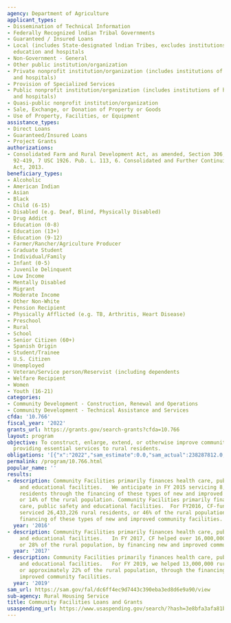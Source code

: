 ```yaml
---
agency: Department of Agriculture
applicant_types:
- Dissemination of Technical Information
- Federally Recognized lndian Tribal Governments
- Guaranteed / Insured Loans
- Local (includes State-designated lndian Tribes, excludes institutions of higher
  education and hospitals
- Non-Government - General
- Other public institution/organization
- Private nonprofit institution/organization (includes institutions of higher education
  and hospitals)
- Provision of Specialized Services
- Public nonprofit institution/organization (includes institutions of higher education
  and hospitals)
- Quasi-public nonprofit institution/organization
- Sale, Exchange, or Donation of Property or Goods
- Use of Property, Facilities, or Equipment
assistance_types:
- Direct Loans
- Guaranteed/Insured Loans
- Project Grants
authorizations:
- Consolidated Farm and Rural Development Act, as amended, Section 306, Public Law
  92-419, 7 USC 1926. Pub. L. 113, 6. Consolidated and Further Continuing Appropriations
  Act, 2013.
beneficiary_types:
- Alcoholic
- American Indian
- Asian
- Black
- Child (6-15)
- Disabled (e.g. Deaf, Blind, Physically Disabled)
- Drug Addict
- Education (0-8)
- Education (13+)
- Education (9-12)
- Farmer/Rancher/Agriculture Producer
- Graduate Student
- Individual/Family
- Infant (0-5)
- Juvenile Delinquent
- Low Income
- Mentally Disabled
- Migrant
- Moderate Income
- Other Non-White
- Pension Recipient
- Physically Afflicted (e.g. TB, Arthritis, Heart Disease)
- Preschool
- Rural
- School
- Senior Citizen (60+)
- Spanish Origin
- Student/Trainee
- U.S. Citizen
- Unemployed
- Veteran/Service person/Reservist (including dependents
- Welfare Recipient
- Women
- Youth (16-21)
categories:
- Community Development - Construction, Renewal and Operations
- Community Development - Technical Assistance and Services
cfda: '10.766'
fiscal_year: '2022'
grants_url: https://grants.gov/search-grants?cfda=10.766
layout: program
objective: To construct, enlarge, extend, or otherwise improve community facilities
  providing essential services to rural residents.
obligations: '[{"x":"2022","sam_estimate":0.0,"sam_actual":238287812.0,"usa_spending_actual":1110853.0},{"x":"2023","sam_estimate":650000000.0,"sam_actual":0.0,"usa_spending_actual":2648122.0},{"x":"2024","sam_estimate":650000000.0,"sam_actual":0.0,"usa_spending_actual":2121884.0}]'
permalink: /program/10.766.html
popular_name: ''
results:
- description: Community Facilities primarily finances health care, public safety
    and educational facilities.   We anticipate in FY 2015 servicing 8,000,000 rural
    residents through the financing of these types of new and improved community facilities
    or 14% of the rural population. Community Facilities primarily finances health
    care, public safety and educational facilities.  For FY2016, CF-funded facilities
    serviced 26,433,226 rural residents, or 46% of the rural population, through the
    financing of these types of new and improved community facilities.
  year: '2016'
- description: Community Facilities primarily finances health care, public safety
    and educational facilities.   In FY 2017, CF helped over 16,000,000 rural residents,
    or 28% of the rural population, by financing new and improved community facilities.
  year: '2017'
- description: Community Facilities primarily finances health care, public safety
    and educational facilities.   For FY 2019, we helped 13,000,000 rural residents,
    or approximately 22% of the rural population, through the financing of new and
    improved community facilities.
  year: '2019'
sam_url: https://sam.gov/fal/dc6ff4ec9d7443c390eba3ed8d6e9a90/view
sub-agency: Rural Housing Service
title: Community Facilities Loans and Grants
usaspending_url: https://www.usaspending.gov/search/?hash=3e8bfa3afa81b1d1c8fd4f61431f55c7
---
```

